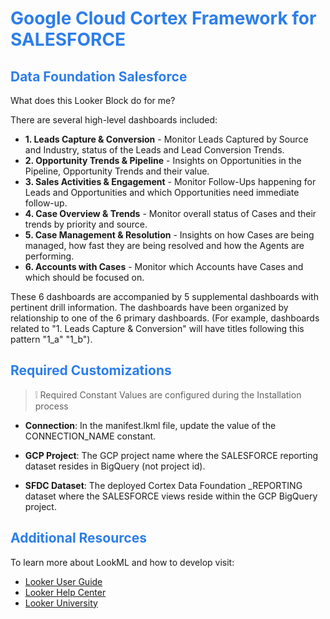 <h1><span style="color:#2d7eea">Google Cloud Cortex Framework for SALESFORCE</span></h1>

<h2><span style="color:#2d7eea">Data Foundation Salesforce</span></h2>

What does this Looker Block do for me?

There are several high-level dashboards included:
- **1. Leads Capture & Conversion** - Monitor Leads Captured by Source and Industry, status of the Leads and Lead Conversion Trends.
- **2. Opportunity Trends & Pipeline** - Insights on Opportunities in the Pipeline, Opportunity Trends and their value.
- **3. Sales Activities & Engagement** - Monitor Follow-Ups happening for Leads and Opportunities and which Opportunities need immediate follow-up.
- **4. Case Overview & Trends** - Monitor overall status of Cases and their trends by priority and source.
- **5. Case Management & Resolution** - Insights on how Cases are being managed, how fast they are being resolved and how the Agents are performing.
- **6. Accounts with Cases** - Monitor which Accounts have Cases and which should be focused on.

These 6 dashboards are accompanied by 5 supplemental dashboards with pertinent drill information. The dashboards have been organized by relationship to one of the 6 primary dashboards.
(For example, dashboards related to "1. Leads Capture & Conversion" will have titles following this pattern "1_a" "1_b").

<h2><span style="color:#2d7eea">Required Customizations</span></h2>

>   ❕ Required Constant Values are configured during the Installation process

- **Connection**: In the manifest.lkml file, update the value of the CONNECTION_NAME constant.

- **GCP Project**: The GCP project name where the SALESFORCE reporting dataset resides in BigQuery (not project id).

- **SFDC Dataset**: The deployed Cortex Data Foundation _REPORTING dataset where the SALESFORCE views reside within the GCP BigQuery project.

<h2><span style="color:#2d7eea">Additional Resources</span></h2>

To learn more about LookML and how to develop visit:
- [Looker User Guide](https://looker.com/guide)
- [Looker Help Center](https://help.looker.com)
- [Looker University](https://training.looker.com/)
